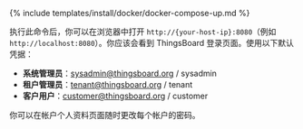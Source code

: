 {% include templates/install/docker/docker-compose-up.md %}

执行此命令后，你可以在浏览器中打开 `http://{your-host-ip}:8080`（例如 `http://localhost:8080`）。你应该会看到 ThingsBoard 登录页面。使用以下默认凭据：

- **系统管理员**：sysadmin@thingsboard.org / sysadmin
- **租户管理员**：tenant@thingsboard.org / tenant
- **客户用户**：customer@thingsboard.org / customer

你可以在帐户个人资料页面随时更改每个帐户的密码。
